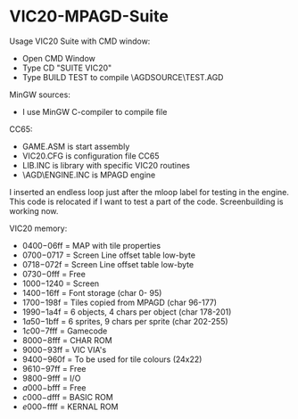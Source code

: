 # VIC20-MPAGD-Suite

Usage VIC20 Suite with CMD window:
- Open CMD Window
- Type CD "SUITE VIC20"
- Type BUILD TEST to compile \AGDSOURCE\TEST.AGD


MinGW sources:
- I use MinGW C-compiler to compile file


CC65:
- GAME.ASM is start assembly
- VIC20.CFG is configuration file CC65
- LIB.INC is library with specific VIC20 routines
- \AGD\ENGINE.INC is MPAGD engine

I inserted an endless loop just after the mloop label for testing in the engine.
This code is relocated if I want to test a part of the code.
Screenbuilding is working now.


VIC20 memory:
- $0400-$06ff   = MAP with tile properties
- $0700-$0717   = Screen Line offset table low-byte
- $0718-$072f   = Screen Line offset table low-byte
- $0730-$0fff   = Free
- $1000-$1240   = Screen
- $1400-$16ff   = Font storage                  (char   0- 95)
- $1700-$198f   = Tiles copied from MPAGD       (char  96-177)
- $1990-$1a4f   = 6 objects, 4 chars per object (char 178-201)
- $1a50-$1bff   = 6 sprites, 9 chars per sprite (char 202-255)
- $1c00-$7fff   = Gamecode
- $8000-$8fff   = CHAR ROM
- $9000-$93ff   = VIC VIA's
- $9400-$960f   = To be used for tile colours (24x22)
- $9610-$97ff   = Free
- $9800-$9fff   = I/O
- $a000-$bfff   = Free
- $c000-$dfff   = BASIC ROM
- $e000-$ffff   = KERNAL ROM
